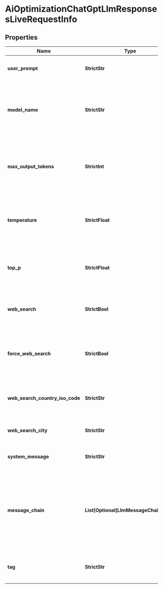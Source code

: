 # AiOptimizationChatGptLlmResponsesLiveRequestInfo


## Properties

| Name | Type | Description | Notes |
|------------ | ------------- | ------------- | -------------|
**user_prompt** | **StrictStr** | prompt for the AI model<br>required field<br>the question or task you want to send to the AI model;<br>you can specify up to 500 characters in the user_prompt field |[optional]|
**model_name** | **StrictStr** | name of the AI model<br>required field<br>model_nameconsists of the actual model name and version name;<br>if the basic model name is specified, its latest version will be set by default;<br>for example, if gpt-4.1 is specified, the gpt-4.1-2025-04-14 will be set as model_name automatically;<br>you can receive the list of available LLM models by making a separate request to the https://api.dataforseo.com/v3/ai_optimization/chat_gpt/llm_responses/models |[optional]|
**max_output_tokens** | **StrictInt** | maximum number of tokens in the AI response<br>optional field<br>minimum value for reasoning models (e.g., model_name starts with ‘o’): 1024;<br>minimum value for non-reasoning models: 16;<br>maximum value for reasoning models: 4096;<br>maximum value for non-reasoning models: 2048;<br>default value for both reasoning and non-reasoning models: 2048;<br>Note: when web_search is set to true, the output token count may exceed the specified max_output_tokens limit |[optional]|
**temperature** | **StrictFloat** | randomness of the AI response<br>optional field<br>higher values make output more diverse;<br>lower values make output more focused;<br>minimum value: 0<br>maximum value: 2<br>default value: 0.94<br>Note: not supported in o4-mini, o3-mini, o1-pro, o1 models |[optional]|
**top_p** | **StrictFloat** | diversity of the AI response<br>optional field<br>controls diversity of the response by limiting token selection;<br>minimum value: 0<br>maximum value: 1<br>default value: 0.92<br>Note: not supported in o4-mini, o3-mini, o1-pro, o1 models |[optional]|
**web_search** | **StrictBool** | enable web search<br>optional field<br>when enabled, the AI model can access and cite current web information;<br>default value: false;<br>Note: refer to the Models endpoint for a list of models that support web_search; |[optional]|
**force_web_search** | **StrictBool** | force AI agent to use web search<br>optional field<br>to enable this parameter, web_search must also be enabled;<br>when enabled, the AI model is forced to access and cite current web information;<br>default value: false;<br>Note: even if the parameter is set to true, there is no guarantee web sources will be cited in the response |[optional]|
**web_search_country_iso_code** | **StrictStr** | ISO country code of the location<br>optional field<br>required if web_search_city is specified;<br>to enable this parameter, web_search must also be enabled;<br>when enabled, the AI model will search the web from the country you specify;<br>Note: not supported in o3-mini, o1-pro, o1 models |[optional]|
**web_search_city** | **StrictStr** | city name of the location<br>optional field<br>Note: specify web_search_country_iso_code to use this parameter<br>Note #2: not supported in o3-mini, o1-pro, o1 models |[optional]|
**system_message** | **StrictStr** | instructions for the AI behaviour<br>optional field<br>defines the AI’s role, tone, or specific behavior<br>you can specify up to 500 characters in the system_message field |[optional]|
**message_chain** | **List[Optional[LlmMessageChainItem]]** | conversation history<br>optional field<br>array of message objects representing previous conversation turns;<br>each object must contain:<br>role string with either user or ai role;<br>message string with message content (max 500 characters);<br>you can specify maximum of 10 message objects in the array;<br>Note: for Perplexity models, messages must strictly alternate between user and AI roles (user → ai);<br>example:<br>'message_chain': [{'role':'user','message':'Hello, what’s up?'},{'role':'ai','message':'Hello! I’m doing well, thank you. How can I assist you today?'}] |[optional]|
**tag** | **StrictStr** | user-defined task identifier<br>optional field<br>the character limit is 255<br>you can use this parameter to identify the task and match it with the result<br>you will find the specified tag value in the data object of the response |[optional]|